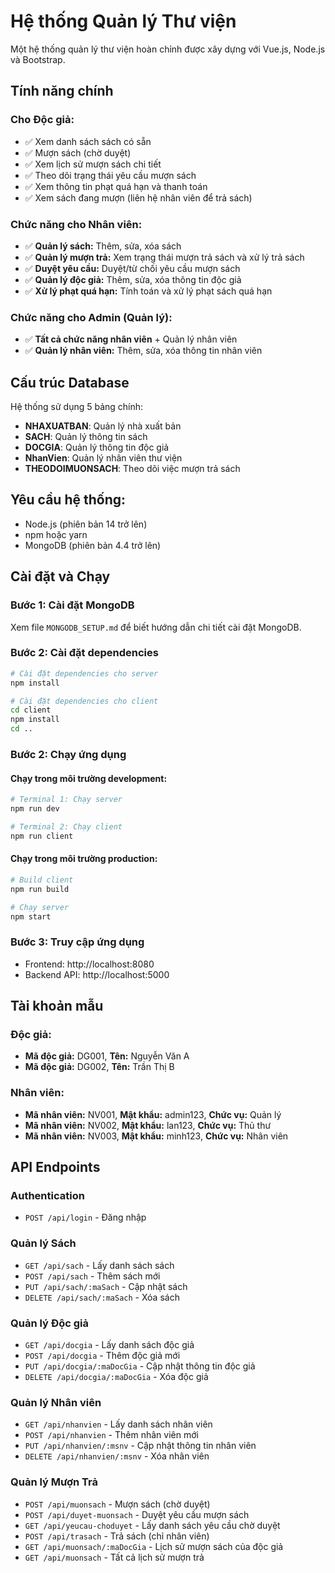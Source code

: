 # Hệ thống Quản lý Thư viện

Một hệ thống quản lý thư viện hoàn chỉnh được xây dựng với Vue.js, Node.js và Bootstrap.

## Tính năng chính

### Cho Độc giả:
- ✅ Xem danh sách sách có sẵn
- ✅ Mượn sách (chờ duyệt)
- ✅ Xem lịch sử mượn sách chi tiết
- ✅ Theo dõi trạng thái yêu cầu mượn sách
- ✅ Xem thông tin phạt quá hạn và thanh toán
- ✅ Xem sách đang mượn (liên hệ nhân viên để trả sách)

### **Chức năng cho Nhân viên:**
- ✅ **Quản lý sách:** Thêm, sửa, xóa sách
- ✅ **Quản lý mượn trả:** Xem trạng thái mượn trả sách và xử lý trả sách
- ✅ **Duyệt yêu cầu:** Duyệt/từ chối yêu cầu mượn sách
- ✅ **Quản lý độc giả:** Thêm, sửa, xóa thông tin độc giả
- ✅ **Xử lý phạt quá hạn:** Tính toán và xử lý phạt sách quá hạn

### **Chức năng cho Admin (Quản lý):**
- ✅ **Tất cả chức năng nhân viên** + Quản lý nhân viên
- ✅ **Quản lý nhân viên:** Thêm, sửa, xóa thông tin nhân viên

## Cấu trúc Database

Hệ thống sử dụng 5 bảng chính:
- **NHAXUATBAN**: Quản lý nhà xuất bản
- **SACH**: Quản lý thông tin sách
- **DOCGIA**: Quản lý thông tin độc giả
- **NhanVien**: Quản lý nhân viên thư viện
- **THEODOIMUONSACH**: Theo dõi việc mượn trả sách

## Yêu cầu hệ thống:
- Node.js (phiên bản 14 trở lên)
- npm hoặc yarn
- MongoDB (phiên bản 4.4 trở lên)

## Cài đặt và Chạy

### Bước 1: Cài đặt MongoDB
Xem file `MONGODB_SETUP.md` để biết hướng dẫn chi tiết cài đặt MongoDB.

### Bước 2: Cài đặt dependencies
```bash
# Cài đặt dependencies cho server
npm install

# Cài đặt dependencies cho client
cd client
npm install
cd ..
```

### Bước 2: Chạy ứng dụng

#### Chạy trong môi trường development:
```bash
# Terminal 1: Chạy server
npm run dev

# Terminal 2: Chạy client
npm run client
```

#### Chạy trong môi trường production:
```bash
# Build client
npm run build

# Chạy server
npm start
```

### Bước 3: Truy cập ứng dụng
- Frontend: http://localhost:8080
- Backend API: http://localhost:5000

## Tài khoản mẫu

### Độc giả:
- **Mã độc giả:** DG001, **Tên:** Nguyễn Văn A
- **Mã độc giả:** DG002, **Tên:** Trần Thị B

### Nhân viên:
- **Mã nhân viên:** NV001, **Mật khẩu:** admin123, **Chức vụ:** Quản lý
- **Mã nhân viên:** NV002, **Mật khẩu:** lan123, **Chức vụ:** Thủ thư
- **Mã nhân viên:** NV003, **Mật khẩu:** minh123, **Chức vụ:** Nhân viên

## API Endpoints

### Authentication
- `POST /api/login` - Đăng nhập

### Quản lý Sách
- `GET /api/sach` - Lấy danh sách sách
- `POST /api/sach` - Thêm sách mới
- `PUT /api/sach/:maSach` - Cập nhật sách
- `DELETE /api/sach/:maSach` - Xóa sách

### Quản lý Độc giả
- `GET /api/docgia` - Lấy danh sách độc giả
- `POST /api/docgia` - Thêm độc giả mới
- `PUT /api/docgia/:maDocGia` - Cập nhật thông tin độc giả
- `DELETE /api/docgia/:maDocGia` - Xóa độc giả

### Quản lý Nhân viên
- `GET /api/nhanvien` - Lấy danh sách nhân viên
- `POST /api/nhanvien` - Thêm nhân viên mới
- `PUT /api/nhanvien/:msnv` - Cập nhật thông tin nhân viên
- `DELETE /api/nhanvien/:msnv` - Xóa nhân viên

### Quản lý Mượn Trả
- `POST /api/muonsach` - Mượn sách (chờ duyệt)
- `POST /api/duyet-muonsach` - Duyệt yêu cầu mượn sách
- `GET /api/yeucau-choduyet` - Lấy danh sách yêu cầu chờ duyệt
- `POST /api/trasach` - Trả sách (chỉ nhân viên)
- `GET /api/muonsach/:maDocGia` - Lịch sử mượn sách của độc giả
- `GET /api/muonsach` - Tất cả lịch sử mượn trả